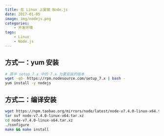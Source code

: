 ```yaml
---
title: 在 Linux 上安装 Node.js
date: 2017-01-05
image: img/nodejs.png
categories:
    - 开发环境
tags:
    - Linux
    - Node.js
---
```


## 方式一：yum 安装
```bash
# 其中 setup_7.x 中的 7.x 为要安装的版本
wget -qO- https://rpm.nodesource.com/setup_7.x | bash -
yum install -y nodejs
```

## 方式二：编译安装
```bash
wget https://npm.taobao.org/mirrors/node/latest/node-v7.4.0-linux-x64.tar.xz
tar xvf node-v7.4.0-linux-x64.tar.xz
cd node-v7.4.0-linux-x64.tar.xz
./configure
make && make install
```